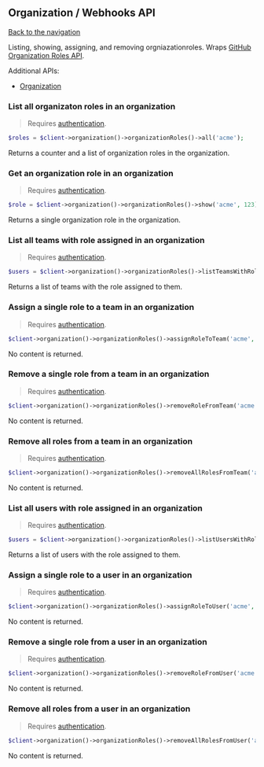 ## Organization / Webhooks API
[Back to the navigation](../README.md)

Listing, showing, assigning, and removing orgniazationroles.
Wraps [GitHub Organization Roles API](https://docs.github.com/en/rest/orgs/organization-roles).

Additional APIs:
* [Organization](../doc/organization)

### List all organizaton roles in an organization

> Requires [authentication](../security.md).

```php
$roles = $client->organization()->organizationRoles()->all('acme');
```

Returns a counter and a list of organization roles in the organization.

### Get an organization role in an organization

> Requires [authentication](../security.md).

```php
$role = $client->organization()->organizationRoles()->show('acme', 123);
```

Returns a single organization role in the organization.

### List all teams with role assigned in an organization

> Requires [authentication](../security.md).

```php
$users = $client->organization()->organizationRoles()->listTeamsWithRole('acme', 1);
```

Returns a list of teams with the role assigned to them.

### Assign a single role to a team in an organization

> Requires [authentication](../security.md).

```php
$client->organization()->organizationRoles()->assignRoleToTeam('acme', 1, 'admin-user');
```

No content is returned.

### Remove a single role from a team in an organization

> Requires [authentication](../security.md).

```php
$client->organization()->organizationRoles()->removeRoleFromTeam('acme', 1, 'admin-team');
```

No content is returned.

### Remove all roles from a team in an organization

> Requires [authentication](../security.md).

```php
$client->organization()->organizationRoles()->removeAllRolesFromTeam('acme', 'admin-team');
```

No content is returned.

### List all users with role assigned in an organization

> Requires [authentication](../security.md).

```php
$users = $client->organization()->organizationRoles()->listUsersWithRole('acme', 1);
```

Returns a list of users with the role assigned to them.

### Assign a single role to a user in an organization

> Requires [authentication](../security.md).

```php
$client->organization()->organizationRoles()->assignRoleToUser('acme', 1, 'admin-user');
```

No content is returned.

### Remove a single role from a user in an organization

> Requires [authentication](../security.md).

```php
$client->organization()->organizationRoles()->removeRoleFromUser('acme', 1, 'admin-user');
```

No content is returned.

### Remove all roles from a user in an organization

> Requires [authentication](../security.md).

```php
$client->organization()->organizationRoles()->removeAllRolesFromUser('acme', 'admin-user');
```

No content is returned.
